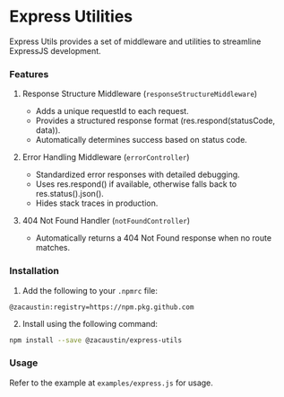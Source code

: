 # Express Utilities
Express Utils provides a set of middleware and utilities to streamline ExpressJS development.

### Features

1. Response Structure Middleware (`responseStructureMiddleware`)
    - Adds a unique requestId to each request.
    - Provides a structured response format (res.respond(statusCode, data)).
    - Automatically determines success based on status code.

2. Error Handling Middleware (`errorController`)
    - Standardized error responses with detailed debugging.
    - Uses res.respond() if available, otherwise falls back to res.status().json().
    - Hides stack traces in production.

3. 404 Not Found Handler (`notFoundController`)
    - Automatically returns a 404 Not Found response when no route matches.

### Installation

1. Add the following to your `.npmrc` file:
```npmrc
@zacaustin:registry=https://npm.pkg.github.com
```
2. Install using the following command:
```bash
npm install --save @zacaustin/express-utils
```

### Usage
Refer to the example at `examples/express.js` for usage.
